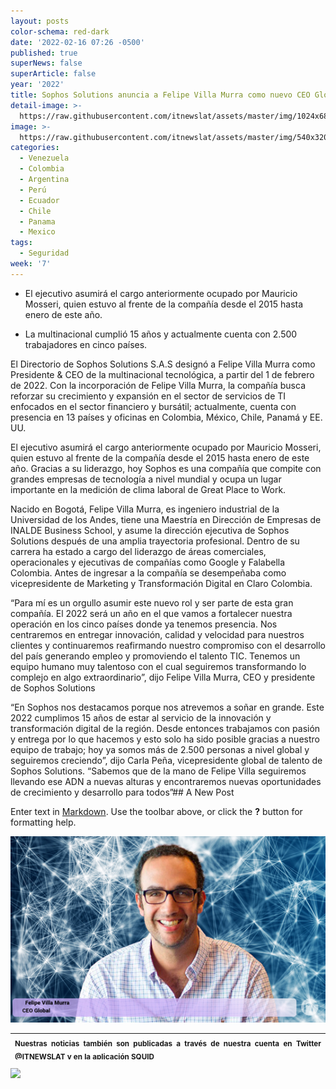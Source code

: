 ```yaml
---
layout: posts
color-schema: red-dark
date: '2022-02-16 07:26 -0500'
published: true
superNews: false
superArticle: false
year: '2022'
title: Sophos Solutions anuncia a Felipe Villa Murra como nuevo CEO Global
detail-image: >-
  https://raw.githubusercontent.com/itnewslat/assets/master/img/1024x680/Felipe-Villa-Murra-g.jpg
image: >-
  https://raw.githubusercontent.com/itnewslat/assets/master/img/540x320/Felipe-Villa-Murra-p.jpg
categories:
  - Venezuela
  - Colombia
  - Argentina
  - Perú
  - Ecuador
  - Chile
  - Panama
  - Mexico
tags:
  - Seguridad
week: '7'
---
```

- El ejecutivo asumirá el cargo anteriormente ocupado por Mauricio Mosseri, quien estuvo al frente de la compañía desde el 2015 hasta enero de este año.
 
- La multinacional cumplió 15 años y actualmente cuenta con 2.500 trabajadores en cinco países.


El Directorio de Sophos Solutions S.A.S designó a Felipe Villa Murra como Presidente & CEO de la multinacional tecnológica, a partir del 1 de febrero de 2022. Con la incorporación de Felipe Villa Murra, la compañía busca reforzar su crecimiento y expansión en el sector de servicios de TI enfocados en el sector financiero y bursátil; actualmente, cuenta con presencia en 13 países y oficinas en Colombia, México, Chile, Panamá y EE. UU.

El ejecutivo asumirá el cargo anteriormente ocupado por Mauricio Mosseri, quien estuvo al frente de la compañía desde el 2015 hasta enero de este año. Gracias a su liderazgo, hoy Sophos es una compañía que compite con grandes empresas de tecnología a nivel mundial y ocupa un lugar importante en la medición de clima laboral de Great Place to Work.

Nacido en Bogotá, Felipe Villa Murra, es ingeniero industrial de la Universidad de los Andes, tiene una Maestría en Dirección de Empresas de INALDE Business School, y asume la dirección ejecutiva de Sophos Solutions después de una amplia trayectoria profesional. Dentro de su carrera ha estado a cargo del liderazgo de áreas comerciales, operacionales y ejecutivas de compañías como Google y Falabella Colombia. Antes de ingresar a la compañía se desempeñaba como vicepresidente de Marketing y Transformación Digital en Claro Colombia.

“Para mí es un orgullo asumir este nuevo rol y ser parte de esta gran compañía. El 2022 será un año en el que vamos a fortalecer nuestra operación en los cinco países donde ya tenemos presencia. Nos centraremos en entregar innovación, calidad y velocidad para nuestros clientes y continuaremos reafirmando nuestro compromiso con el desarrollo del país generando empleo y promoviendo el talento TIC. Tenemos un equipo humano muy talentoso con el cual seguiremos transformando lo complejo en algo extraordinario”, dijo Felipe Villa Murra, CEO y presidente de Sophos Solutions

“En Sophos nos destacamos porque nos atrevemos a soñar en grande. Este 2022 cumplimos 15 años de estar al servicio de la innovación y transformación digital de la región. Desde entonces trabajamos con pasión y entrega por lo que hacemos y esto solo ha sido posible gracias a nuestro equipo de trabajo; hoy ya somos más de 2.500 personas a nivel global y seguiremos creciendo”, dijo Carla Peña, vicepresidente global de talento de Sophos Solutions. “Sabemos que de la mano de Felipe Villa seguiremos llevando ese ADN a nuevas alturas y encontraremos nuevas oportunidades de crecimiento y desarrollo para todos”## A New Post

Enter text in [Markdown](http://daringfireball.net/projects/markdown/). Use the toolbar above, or click the **?** button for formatting help.


![](https://raw.githubusercontent.com/itnewslat/assets/master/img/540x320/Felipe-Villa-Murra-p.jpg)

<table style="height: 42px;" width="569">
<tbody>
<tr>
<td style="text-align: justify;"><sub><strong>Nuestras noticias también son publicadas a través de nuestra cuenta en Twitter <a href="https://twitter.com/itnewslat?lang=es">@ITNEWSLAT</a> y en la aplicación <a href="https://squidapp.co/en/">SQUID</a></strong></sub></td>
</tr>
</tbody>
</table>

<img src="https://tracker.metricool.com/c3po.jpg?hash=56f88a41e39ab42c063cc51676587a04"/>